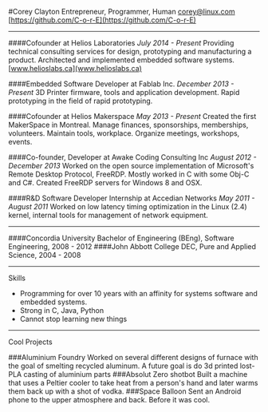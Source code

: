 #Corey Clayton
Entrepreneur, Programmer, Human
[corey@linux.com](mailto:corey@linux.com)
[https://github.com/C-o-r-E](https://github.com/C-o-r-E)

---
####Cofounder at Helios Laboratories
*July 2014 - Present*
Providing technical consulting services for design, prototyping and manufacturing a product. Architected and implemented embedded software systems.   [www.helioslabs.ca](www.helioslabs.ca)


####Embedded Software Developer at Fablab Inc.
*December 2013 - Present*
3D Printer firmware, tools and application development. Rapid prototyping in the field of rapid prototyping.

####Cofounder at Helios Makerspace
*May 2013 - Present*
Created the first MakerSpace in Montreal. Manage finances, sponsorships, memberships, volunteers. Maintain tools, workplace. Organize meetings, workshops, events.

####Co-founder, Developer at Awake Coding Consulting Inc
*August 2012 - December 2013*
Worked on the open source implementation of Microsoft's Remote Desktop Protocol, FreeRDP. Mostly worked in C with some Obj-C and C#. Created FreeRDP servers for Windows 8 and OSX.

####R&D Software Developer Internship at Accedian Networks
*May 2011 - August 2011*
Worked on low latency timing optimization in the Linux (2.4) kernel, internal tools for management of network equipment.

---
####Concordia University
Bachelor of Engineering (BEng), Software Engineering, 2008 - 2012
####John Abbott College
DEC, Pure and Applied Science, 2004 - 2008

---
Skills

* Programming for over 10 years with an affinity for systems software and embedded systems.
* Strong in C, Java, Python
* Cannot stop learning new things

---
Cool Projects

###Aluminium Foundry
Worked on several different designs of furnace with the goal of smelting recycled aluminum. A future goal is do 3d printed lost-PLA casting of aluminium parts
###Absolut Zero shotbot
Built a machine that uses a Peltier cooler to take heat from a person's hand and later warms them back up with a shot of vodka.
###Space Balloon
Sent an Android phone to the upper atmosphere and back. Before it was cool.
